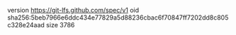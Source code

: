 version https://git-lfs.github.com/spec/v1
oid sha256:5beb7966e6ddc434e77829a5d88236cbac6f70847ff7202dd8c805c328e24aad
size 3786
